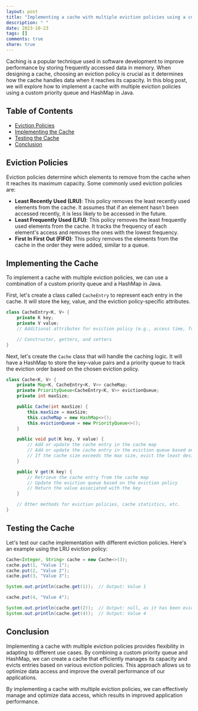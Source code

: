 ```yaml
---
layout: post
title: "Implementing a cache with multiple eviction policies using a custom priority queue and HashMap in Java"
description: " "
date: 2023-10-23
tags: []
comments: true
share: true
---
```


Caching is a popular technique used in software development to improve performance by storing frequently accessed data in memory. When designing a cache, choosing an eviction policy is crucial as it determines how the cache handles data when it reaches its capacity. In this blog post, we will explore how to implement a cache with multiple eviction policies using a custom priority queue and HashMap in Java.

## Table of Contents
- [Eviction Policies](#eviction-policies)
- [Implementing the Cache](#implementing-the-cache)
- [Testing the Cache](#testing-the-cache)
- [Conclusion](#conclusion)

## Eviction Policies

Eviction policies determine which elements to remove from the cache when it reaches its maximum capacity. Some commonly used eviction policies are:

- **Least Recently Used (LRU)**: This policy removes the least recently used elements from the cache. It assumes that if an element hasn't been accessed recently, it is less likely to be accessed in the future.
- **Least Frequently Used (LFU)**: This policy removes the least frequently used elements from the cache. It tracks the frequency of each element's access and removes the ones with the lowest frequency.
- **First In First Out (FIFO)**: This policy removes the elements from the cache in the order they were added, similar to a queue.

## Implementing the Cache

To implement a cache with multiple eviction policies, we can use a combination of a custom priority queue and a HashMap in Java.

First, let's create a class called `CacheEntry` to represent each entry in the cache. It will store the key, value, and the eviction policy-specific attributes.

```java
class CacheEntry<K, V> {
    private K key;
    private V value;
    // Additional attributes for eviction policy (e.g., access time, frequency)

    // Constructor, getters, and setters
}
```

Next, let's create the `Cache` class that will handle the caching logic. It will have a HashMap to store the key-value pairs and a priority queue to track the eviction order based on the chosen eviction policy.

```java
class Cache<K, V> {
    private Map<K, CacheEntry<K, V>> cacheMap;
    private PriorityQueue<CacheEntry<K, V>> evictionQueue;
    private int maxSize;

    public Cache(int maxSize) {
        this.maxSize = maxSize;
        this.cacheMap = new HashMap<>();
        this.evictionQueue = new PriorityQueue<>();
    }

    public void put(K key, V value) {
        // Add or update the cache entry in the cache map
        // Add or update the cache entry in the eviction queue based on the eviction policy
        // If the cache size exceeds the max size, evict the least desirable entry
    }

    public V get(K key) {
        // Retrieve the cache entry from the cache map
        // Update the eviction queue based on the eviction policy
        // Return the value associated with the key
    }

    // Other methods for eviction policies, cache statistics, etc.
}
```

## Testing the Cache

Let's test our cache implementation with different eviction policies. Here's an example using the LRU eviction policy:

```java
Cache<Integer, String> cache = new Cache<>(3);
cache.put(1, "Value 1");
cache.put(2, "Value 2");
cache.put(3, "Value 3");

System.out.println(cache.get(1));  // Output: Value 1

cache.put(4, "Value 4");

System.out.println(cache.get(2));  // Output: null, as it has been evicted due to LRU policy
System.out.println(cache.get(4));  // Output: Value 4
```

## Conclusion

Implementing a cache with multiple eviction policies provides flexibility in adapting to different use cases. By combining a custom priority queue and HashMap, we can create a cache that efficiently manages its capacity and evicts entries based on various eviction policies. This approach allows us to optimize data access and improve the overall performance of our applications.

By implementing a cache with multiple eviction policies, we can effectively manage and optimize data access, which results in improved application performance.